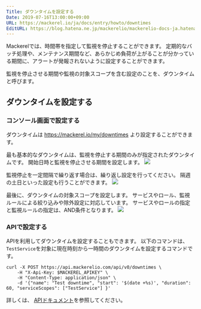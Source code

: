 ```yaml
---
Title: ダウンタイムを設定する
Date: 2019-07-16T13:00:00+09:00
URL: https://mackerel.io/ja/docs/entry/howto/downtimes
EditURL: https://blog.hatena.ne.jp/mackerelio/mackerelio-docs-ja.hatenablog.mackerel.io/atom/entry/26006613422755482
---
```


Mackerelでは、時間帯を指定して監視を停止することができます。
定期的なバッチ処理や、メンテナンス期間など、あらかじめ負荷が上がることが分かっている期間に、アラートが発報されないように設定することができます。

監視を停止させる期間や監視の対象スコープを含む設定のことを、ダウンタイムと呼びます。

## ダウンタイムを設定する
### コンソール画面で設定する
ダウンタイムは https://mackerel.io/my/downtimes より設定することができます。

最も基本的なダウンタイムは、監視を停止する期間のみが指定されたダウンタイムです。
開始日時と監視を停止させる期間を設定します。
![](https://cdn-ak.f.st-hatena.com/images/fotolife/m/mackerelio/20190905/20190905172415.png)

監視停止を一定間隔で繰り返す場合は、繰り返し設定を行ってください。
隔週の土日といった設定も行うことができます。
![](https://cdn-ak.f.st-hatena.com/images/fotolife/m/mackerelio/20190905/20190905172423.png)

最後に、ダウンタイムの対象スコープを設定します。
サービスやロール、監視ルールによる絞り込みや除外設定に対応しています。
サービスやロールの指定と監視ルールの指定は、AND条件となります。
![](https://cdn-ak.f.st-hatena.com/images/fotolife/m/mackerelio/20190905/20190905172431.png)

### APIで設定する
APIを利用してダウンタイムを設定することもできます。
以下のコマンドは、`TestService`を対象に現在時刻から一時間のダウンタイムを設定するコマンドです。

```shell
curl -X POST https://api.mackerelio.com/api/v0/downtimes \
    -H "X-Api-Key: $MACKEREL_APIKEY" \
    -H "Content-Type: application/json" \
    -d '{"name": "Test downtime", "start": '$(date +%s)', "duration": 60, "serviceScopes": ["TestService"] }'
```

詳しくは、 [APIドキュメント](https://mackerel.io/ja/api-docs/entry/downtimes)を参照してください。
